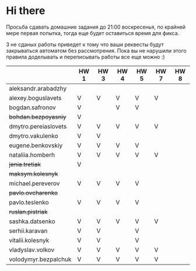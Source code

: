 # Hi there

Просьба сдавать домашние задания до 21:00 воскресенья, по крайней мере первая попытка,
тогда еще будет оставиться время для фикса.

3 не сданых работы приведет к тому что ваши реквесты будут закрываться автоматом без рассмотрения.
Пока вы не нарушили этого правила доделывать и переписывать работы все еще можно :)


|                           | HW 1 | HW 3 | HW 4 | HW 5 | HW 7 | HW 8 |
| ---                       | ---  | ---  | ---  | ---  | ---  | ---  |
| aleksandr.arabadzhy       |      |      |      |      |      |      |
| alexey.boguslavets        |  V   |   V  |   V  |  V   |  V   |      |    
| bogdan.safronov           |  V   |      |   V  |  V   |      |      |
| ~~bohdan.bezpoyasniy~~    |  V   |      |      |      |      |      |
| dmytro.pereiaslovets      |  V   |   V  |   V  |  V   |  V   |      |
| dmytro.vakulenko          |  V   |   V  |      |      |      |      |
| eugene.benkovskiy         |  V   |   V  |   V  |  V   |      |      |
| nataliia.homberh          |  V   |   V  |   V  |  V   |  V   |      |
| ~~jenia.tretiak~~         |  V   |      |      |      |      |      |
| ~~maksym.kolesnyk~~       |      |      |      |      |      |      |
| michael.pereverov         |  V   |   V  |   V  |  V   |      |      |
| ~~pavlo.ovcharenko~~      |      |      |      |      |      |      |
| pavlo.teslenko            |  V   |   V  |   V  |  V   |      |      |
| ~~ruslan.pistriak~~       |      |      |      |      |      |      |
| sashka.datsenko           |  V   |   V  |   V  |  V   |  V   |      |
| serhii.karavan            |  V   |   V  |      |  V   |      |      |
| vitalii.kolesnyk          |  V   |   V  |      |  V   |      |      |
| vladyslav.volkov          |  V   |   V  |   V  |  V   |  V   |      |
| volodymyr.bezpalchuk      |  V   |   V  |   V  |  V   |  V   |      |

